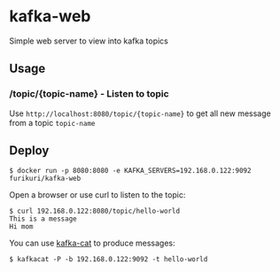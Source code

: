 # kafka-web
Simple web server to view into kafka topics

## Usage

### /topic/{topic-name} - Listen to topic

Use `http://localhost:8080/topic/{topic-name}` to get all new message from a topic `topic-name`

## Deploy

```
$ docker run -p 8080:8080 -e KAFKA_SERVERS=192.168.0.122:9092 furikuri/kafka-web
```

Open a browser or use curl to listen to the topic:
```
$ curl 192.168.0.122:8080/topic/hello-world
This is a message
Hi mom
```

You can use [kafka-cat](https://github.com/edenhill/kafkacat) to produce messages:
```
$ kafkacat -P -b 192.168.0.122:9092 -t hello-world
```